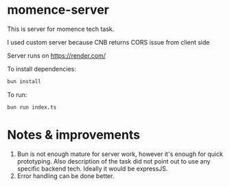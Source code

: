 # momence-server

This is server for momence tech task.

I used custom server because CNB returns CORS issue from client side

Server runs on https://render.com/

To install dependencies:

```bash
bun install
```

To run:

```bash
bun run index.ts
```

# Notes & improvements

1. Bun is not enough mature for server work, however it's enough for quick prototyping. Also description of the task did not point out to use any specific backend tech. Ideally it would be expressJS.
2. Error handling can be done better. 
